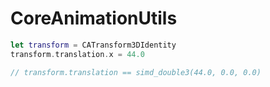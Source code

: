 # CoreAnimationUtils

```swift
let transform = CATransform3DIdentity
transform.translation.x = 44.0

// transform.translation == simd_double3(44.0, 0.0, 0.0)
```
